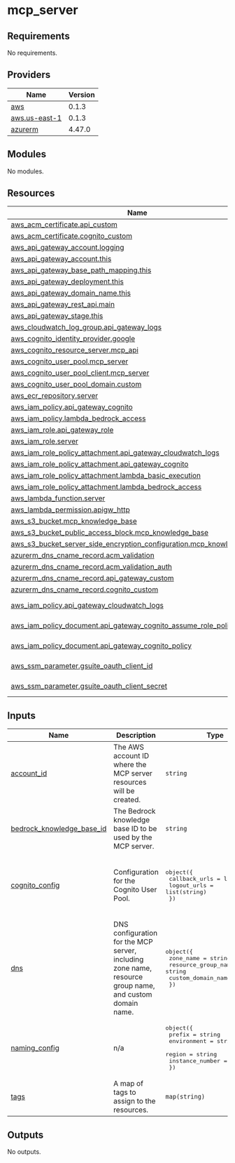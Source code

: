 # mcp_server

<!-- BEGIN_TF_DOCS -->
## Requirements

No requirements.

## Providers

| Name | Version |
|------|---------|
| <a name="provider_aws"></a> [aws](#provider\_aws) | 0.1.3 |
| <a name="provider_aws.us-east-1"></a> [aws.us-east-1](#provider\_aws.us-east-1) | 0.1.3 |
| <a name="provider_azurerm"></a> [azurerm](#provider\_azurerm) | 4.47.0 |

## Modules

No modules.

## Resources

| Name | Type |
|------|------|
| [aws_acm_certificate.api_custom](https://registry.terraform.io/providers/hashicorp/aws/latest/docs/resources/acm_certificate) | resource |
| [aws_acm_certificate.cognito_custom](https://registry.terraform.io/providers/hashicorp/aws/latest/docs/resources/acm_certificate) | resource |
| [aws_api_gateway_account.logging](https://registry.terraform.io/providers/hashicorp/aws/latest/docs/resources/api_gateway_account) | resource |
| [aws_api_gateway_account.this](https://registry.terraform.io/providers/hashicorp/aws/latest/docs/resources/api_gateway_account) | resource |
| [aws_api_gateway_base_path_mapping.this](https://registry.terraform.io/providers/hashicorp/aws/latest/docs/resources/api_gateway_base_path_mapping) | resource |
| [aws_api_gateway_deployment.this](https://registry.terraform.io/providers/hashicorp/aws/latest/docs/resources/api_gateway_deployment) | resource |
| [aws_api_gateway_domain_name.this](https://registry.terraform.io/providers/hashicorp/aws/latest/docs/resources/api_gateway_domain_name) | resource |
| [aws_api_gateway_rest_api.main](https://registry.terraform.io/providers/hashicorp/aws/latest/docs/resources/api_gateway_rest_api) | resource |
| [aws_api_gateway_stage.this](https://registry.terraform.io/providers/hashicorp/aws/latest/docs/resources/api_gateway_stage) | resource |
| [aws_cloudwatch_log_group.api_gateway_logs](https://registry.terraform.io/providers/hashicorp/aws/latest/docs/resources/cloudwatch_log_group) | resource |
| [aws_cognito_identity_provider.google](https://registry.terraform.io/providers/hashicorp/aws/latest/docs/resources/cognito_identity_provider) | resource |
| [aws_cognito_resource_server.mcp_api](https://registry.terraform.io/providers/hashicorp/aws/latest/docs/resources/cognito_resource_server) | resource |
| [aws_cognito_user_pool.mcp_server](https://registry.terraform.io/providers/hashicorp/aws/latest/docs/resources/cognito_user_pool) | resource |
| [aws_cognito_user_pool_client.mcp_server](https://registry.terraform.io/providers/hashicorp/aws/latest/docs/resources/cognito_user_pool_client) | resource |
| [aws_cognito_user_pool_domain.custom](https://registry.terraform.io/providers/hashicorp/aws/latest/docs/resources/cognito_user_pool_domain) | resource |
| [aws_ecr_repository.server](https://registry.terraform.io/providers/hashicorp/aws/latest/docs/resources/ecr_repository) | resource |
| [aws_iam_policy.api_gateway_cognito](https://registry.terraform.io/providers/hashicorp/aws/latest/docs/resources/iam_policy) | resource |
| [aws_iam_policy.lambda_bedrock_access](https://registry.terraform.io/providers/hashicorp/aws/latest/docs/resources/iam_policy) | resource |
| [aws_iam_role.api_gateway_role](https://registry.terraform.io/providers/hashicorp/aws/latest/docs/resources/iam_role) | resource |
| [aws_iam_role.server](https://registry.terraform.io/providers/hashicorp/aws/latest/docs/resources/iam_role) | resource |
| [aws_iam_role_policy_attachment.api_gateway_cloudwatch_logs](https://registry.terraform.io/providers/hashicorp/aws/latest/docs/resources/iam_role_policy_attachment) | resource |
| [aws_iam_role_policy_attachment.api_gateway_cognito](https://registry.terraform.io/providers/hashicorp/aws/latest/docs/resources/iam_role_policy_attachment) | resource |
| [aws_iam_role_policy_attachment.lambda_basic_execution](https://registry.terraform.io/providers/hashicorp/aws/latest/docs/resources/iam_role_policy_attachment) | resource |
| [aws_iam_role_policy_attachment.lambda_bedrock_access](https://registry.terraform.io/providers/hashicorp/aws/latest/docs/resources/iam_role_policy_attachment) | resource |
| [aws_lambda_function.server](https://registry.terraform.io/providers/hashicorp/aws/latest/docs/resources/lambda_function) | resource |
| [aws_lambda_permission.apigw_http](https://registry.terraform.io/providers/hashicorp/aws/latest/docs/resources/lambda_permission) | resource |
| [aws_s3_bucket.mcp_knowledge_base](https://registry.terraform.io/providers/hashicorp/aws/latest/docs/resources/s3_bucket) | resource |
| [aws_s3_bucket_public_access_block.mcp_knowledge_base](https://registry.terraform.io/providers/hashicorp/aws/latest/docs/resources/s3_bucket_public_access_block) | resource |
| [aws_s3_bucket_server_side_encryption_configuration.mcp_knowledge_base](https://registry.terraform.io/providers/hashicorp/aws/latest/docs/resources/s3_bucket_server_side_encryption_configuration) | resource |
| [azurerm_dns_cname_record.acm_validation](https://registry.terraform.io/providers/hashicorp/azurerm/latest/docs/resources/dns_cname_record) | resource |
| [azurerm_dns_cname_record.acm_validation_auth](https://registry.terraform.io/providers/hashicorp/azurerm/latest/docs/resources/dns_cname_record) | resource |
| [azurerm_dns_cname_record.api_gateway_custom](https://registry.terraform.io/providers/hashicorp/azurerm/latest/docs/resources/dns_cname_record) | resource |
| [azurerm_dns_cname_record.cognito_custom](https://registry.terraform.io/providers/hashicorp/azurerm/latest/docs/resources/dns_cname_record) | resource |
| [aws_iam_policy.api_gateway_cloudwatch_logs](https://registry.terraform.io/providers/hashicorp/aws/latest/docs/data-sources/iam_policy) | data source |
| [aws_iam_policy_document.api_gateway_cognito_assume_role_policy](https://registry.terraform.io/providers/hashicorp/aws/latest/docs/data-sources/iam_policy_document) | data source |
| [aws_iam_policy_document.api_gateway_cognito_policy](https://registry.terraform.io/providers/hashicorp/aws/latest/docs/data-sources/iam_policy_document) | data source |
| [aws_ssm_parameter.gsuite_oauth_client_id](https://registry.terraform.io/providers/hashicorp/aws/latest/docs/data-sources/ssm_parameter) | data source |
| [aws_ssm_parameter.gsuite_oauth_client_secret](https://registry.terraform.io/providers/hashicorp/aws/latest/docs/data-sources/ssm_parameter) | data source |

## Inputs

| Name | Description | Type | Default | Required |
|------|-------------|------|---------|:--------:|
| <a name="input_account_id"></a> [account\_id](#input\_account\_id) | The AWS account ID where the MCP server resources will be created. | `string` | n/a | yes |
| <a name="input_bedrock_knowledge_base_id"></a> [bedrock\_knowledge\_base\_id](#input\_bedrock\_knowledge\_base\_id) | The Bedrock knowledge base ID to be used by the MCP server. | `string` | n/a | yes |
| <a name="input_cognito_config"></a> [cognito\_config](#input\_cognito\_config) | Configuration for the Cognito User Pool. | <pre>object({<br/>    callback_urls = list(string)<br/>    logout_urls   = list(string)<br/>  })</pre> | <pre>{<br/>  "callback_urls": [<br/>    "https://api.dev.dx.pagopa.it/mcp/auth/callback"<br/>  ],<br/>  "logout_urls": [<br/>    "https://api.dev.dx.pagopa.it/mcp/auth/logout"<br/>  ]<br/>}</pre> | no |
| <a name="input_dns"></a> [dns](#input\_dns) | DNS configuration for the MCP server, including zone name, resource group name, and custom domain name. | <pre>object({<br/>    zone_name           = string<br/>    resource_group_name = string<br/>    custom_domain_name  = string<br/>  })</pre> | n/a | yes |
| <a name="input_naming_config"></a> [naming\_config](#input\_naming\_config) | n/a | <pre>object({<br/>    prefix          = string<br/>    environment     = string<br/>    region          = string<br/>    instance_number = number<br/>  })</pre> | n/a | yes |
| <a name="input_tags"></a> [tags](#input\_tags) | A map of tags to assign to the resources. | `map(string)` | n/a | yes |

## Outputs

No outputs.
<!-- END_TF_DOCS -->
